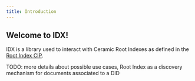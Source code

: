 ```yaml
---
title: Introduction
---
```


## Welcome to IDX!

IDX is a library used to interact with Ceramic Root Indexes as defined in the [Root Index CIP](https://github.com/ceramicnetwork/CIP/issues/21).

TODO: more details about possible use cases, Root Index as a discovery mechanism for documents associated to a DID
